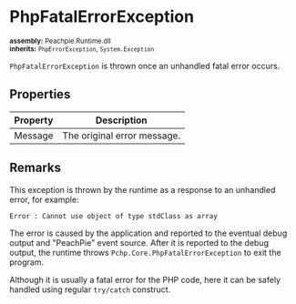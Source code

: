 # PhpFatalErrorException

<small>**assembly:** Peachpie.Runtime.dll</small><br/>
<small>**inherits:** `PhpErrorException`, `System.Exception`</small>

`PhpFatalErrorException` is thrown once an unhandled fatal error occurs.

## Properties

Property | Description
---      | ---
Message | The original error message.

## Remarks

This exception is thrown by the runtime as a response to an unhandled error, for example:

```
Error : Cannot use object of type stdClass as array
```

The error is caused by the application and reported to the eventual debug output and "PeachPie" event source. After it is reported to the debug output, the runtime throws `Pchp.Core.PhpFatalErrorException` to exit the program.

Although it is usually a fatal error for the PHP code, here it can be safely handled using regular `try/catch` construct.
